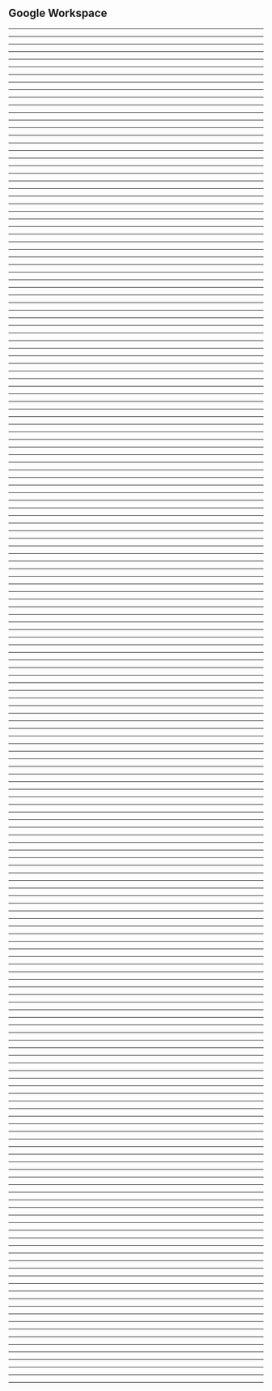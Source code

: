 Google Workspace
-----------------------  
-----------------------  
-----------------------  
-----------------------  
-----------------------  
-----------------------  
-----------------------  
-----------------------  
-----------------------  
-----------------------  
-----------------------  
-----------------------  
-----------------------  
-----------------------  
-----------------------  
-----------------------  
-----------------------  
-----------------------  
-----------------------  
-----------------------  
-----------------------  
-----------------------  
-----------------------  
-----------------------  
-----------------------  
-----------------------  
-----------------------  
-----------------------  
-----------------------  
-----------------------  
-----------------------  
-----------------------  
-----------------------  
-----------------------  
-----------------------  
-----------------------  
-----------------------  
-----------------------  
-----------------------  
-----------------------  
-----------------------  
-----------------------  
-----------------------  
-----------------------  
-----------------------  
-----------------------  
-----------------------  
-----------------------  
-----------------------  
-----------------------  
-----------------------  
-----------------------  
-----------------------  
-----------------------  
-----------------------  
-----------------------  
-----------------------  
-----------------------  
-----------------------  
-----------------------  
-----------------------  
-----------------------  
-----------------------  
-----------------------  
-----------------------  
-----------------------  
-----------------------  
-----------------------  
-----------------------  
-----------------------  
-----------------------  
-----------------------  
-----------------------  
-----------------------  
-----------------------  
-----------------------  
-----------------------  
-----------------------  
-----------------------  
-----------------------  
-----------------------  
-----------------------  
-----------------------  
-----------------------  
-----------------------  
-----------------------  
-----------------------  
-----------------------  
-----------------------  
-----------------------  
-----------------------  
-----------------------  
-----------------------  
-----------------------  
-----------------------  
-----------------------  
-----------------------  
-----------------------  
-----------------------  
-----------------------  
-----------------------  
-----------------------  
-----------------------  
-----------------------  
-----------------------  
-----------------------  
-----------------------
-----------------------
-----------------------
-----------------------
-----------------------
-----------------------
-----------------------
-----------------------
-----------------------
-----------------------  
-----------------------
-----------------------
-----------------------
-----------------------
-----------------------
-----------------------
-----------------------
-----------------------
-----------------------
-----------------------
-----------------------
-----------------------
-----------------------
-----------------------
-----------------------
-----------------------
-----------------------
-----------------------
-----------------------
-----------------------
-----------------------
-----------------------
----------------------------------------------
-----------------------
-----------------------
-----------------------
-----------------------
-----------------------
-----------------------
-----------------------
-----------------------
-----------------------
-----------------------
-----------------------
-----------------------
-----------------------
-----------------------
-----------------------
-----------------------
-----------------------
-----------------------
-----------------------
-----------------------
-----------------------
-----------------------
-----------------------
-----------------------
-----------------------
-----------------------
-----------------------
-----------------------
-----------------------
-----------------------
-----------------------
-----------------------
-----------------------
-----------------------
-----------------------
-----------------------
-----------------------
-----------------------
-----------------------
-----------------------
-----------------------
